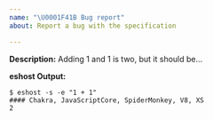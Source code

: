```yaml
---
name: "\U0001F41B Bug report"
about: Report a bug with the specification

---
```


<!--
Thank you for reporting a possible bug in ECMA-262.

If this is a bug with a specific implementation of ECMA-262, such as
a JavaScript engine or a browser, please report it on their bug tracker
instead.

eshost is a tool to run the same code on many JS engines
to compare the output.

To set up eshost:

1. $ npm i -g eshost-cli jsvu
2. $ jsvu
3. $ eshost --configure-jsvu

Running eshost:

Use `-x` to evaluate multiple statements:
$ eshost -s -x "const a = 1 + 1; print(a);"

Or `-e` to evaluate a single expression:
$ eshost -s -e "1 + 1"

Paste the output of eshost into the box below.
-->

**Description:** Adding 1 and 1 is two, but it should be...

**eshost Output:**

```
$ eshost -s -e "1 + 1"
#### Chakra, JavaScriptCore, SpiderMonkey, V8, XS
2
```
